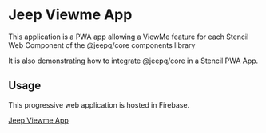 # Jeep Viewme App

This application is a PWA app allowing a ViewMe feature for each Stencil Web Component of the @jeepq/core components library

It is also demonstrating how to integrate @jeepq/core in a Stencil PWA App.

## Usage
This progressive web application is hosted in Firebase.

[Jeep Viewme App](https://jeep-viewme-app.firebaseapp.com)
